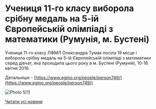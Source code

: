 # Учениця 11-го класу виборола срібну медаль на 5-ій Європейській олімпіаді з математики (Румунія, м. Бустені)

Учениця 11-го класу ЛФМЛ Олександра Тумак посіла 19 місце і виборола срібну медаль на 5-ій Європейській олімпіаді з математики серед дівчат, яка проходила цього року в м. Бустені (Румунія), 10-16 квітня 2016.

Детальніше - [https://www.egmo.org/people/person749/](https://www.egmo.org/people/person749/)


![Photo 5[1]](/images/blog/учениця-11-го-класу-виборола-срібну-медаль-на-5-ій/photo5-1.jpg)


[Читати усі новини](/news)

